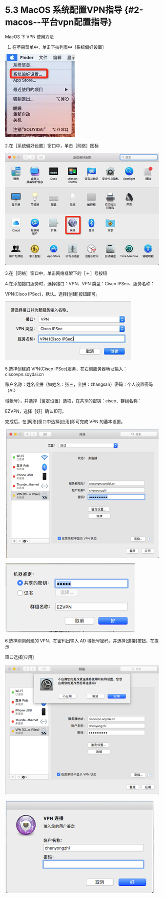 # 5.3 MacOS 系统配置VPN指导 {#2-macos--平台vpn配置指导}

MacOS 下 VPN 使用方法

1. 在苹果菜单中，单击下拉列表中［系统偏好设置］

![](/assets/import37.png)

2.在［系统偏好设置］窗口中，单击［网络］图标

![](/assets/import38.png)

3.在［网络］窗口中，单击网络框架下的［＋］号按钮



4.在添加接口服务时，选择接口：VPN、VPN 类型：Cisco IPSec、服务名称：

VPN\(Cisco IPSec\)，默认。选择\[创建\]按钮即可。

![](/assets/import40.png)

5.选择创建的 VPN\(Cisco IPSec\)服务，在右侧服务器地址输入：ciscovpn.soydai.cn

账户名称：姓名全拼（如姓名：张三，全拼：zhangsan）密码：个人设置密码（AD

域帐号），并选择［鉴定设置］选项，在共享的密钥：cisco、群组名称：

EZVPN，选择［好］确认即可。

完成后，在\[网络\]窗口中选择\[应用\]即可完成 VPN 的基本设置。


![](/assets/import42.png)

![](/assets/import46.png)

6.选择刚刚创建的 VPN，在密码出输入 AD 域帐号密码。并选择\[连接\]按钮，在提示

窗口选择\[应用\]

![](/assets/import44.png)

![](/assets/import45.png)

